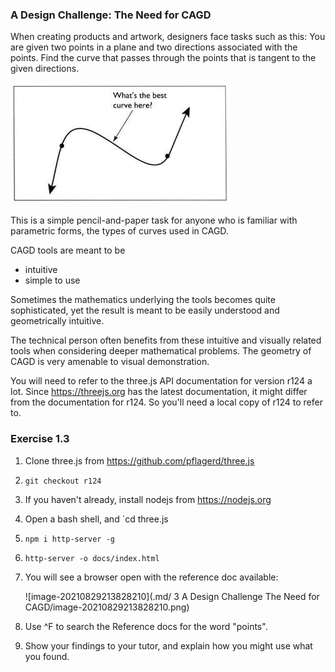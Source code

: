 ### A Design Challenge: The Need for CAGD

When creating products and artwork, designers face tasks such as this:  You are given two points in a plane and two directions associated with the points.  Find the curve that passes through the points that is tangent to the given directions. 

![1623128833713](.md/3/1623128833713.png)

This is a simple pencil-and-paper task for anyone who is familiar with parametric forms, the types of curves used in CAGD.

CAGD tools are meant to be

* intuitive
* simple to use

Sometimes the mathematics underlying the tools becomes quite sophisticated, yet the result is meant to be easily understood and geometrically intuitive.

The technical person often benefits from these intuitive and visually related tools when considering deeper mathematical problems.  The geometry of CAGD is very amenable to visual demonstration.



You will need to refer to the three.js API documentation for version r124 a lot.  Since https://threejs.org has the latest documentation, it might differ from the documentation for r124.  So you'll need a local copy of r124 to refer to.

### Exercise 1.3 ###

1) Clone three.js from https://github.com/pflagerd/three.js

2) `git checkout r124`

3) If you haven't already, install nodejs from https://nodejs.org

4) Open a bash shell, and `cd three.js

5) `npm i http-server -g`

6) `http-server -o docs/index.html`

7) You will see a browser open with the reference doc available:

   ![image-20210829213828210](.md/ 3 A Design Challenge The Need for CAGD/image-20210829213828210.png)

8) Use ^F to search the Reference docs for the word "points".

9) Show your findings to your tutor, and explain how you might use what you found.